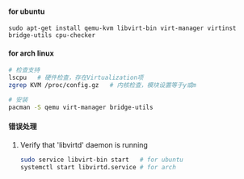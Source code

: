 #### for ubuntu
```shell
sudo apt-get install qemu-kvm libvirt-bin virt-manager virtinst bridge-utils cpu-checker
```

#### for arch linux

```bash
# 检查支持
lscpu	# 硬件检查，存在Virtualization项
zgrep KVM /proc/config.gz	# 内核检查，模块设置等于y或m

# 安装
pacman -S qemu virt-manager bridge-utils
```

#### 错误处理

1. Verify that 'libvirtd' daemon is running

   ```bash
   sudo service libvirt-bin start	# for ubuntu
   systemctl start libvirtd.service	# for arch
   ```

   ​
